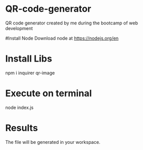 # QR-code-generator
QR code generator created by me during the bootcamp of web development

#Install Node
  Download node at https://nodejs.org/en
  
# Install Libs
  npm i inquirer qr-image

# Execute on terminal 
  node index.js

# Results
  The file will be generated in your workspace.
  

